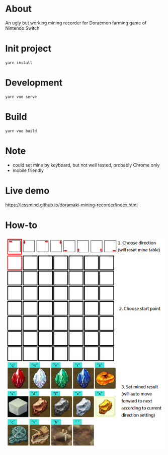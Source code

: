 # About
An ugly but working mining recorder for Doraemon farming game of Nintendo Switch

# Init project
```
yarn install
```

# Development
```
yarn vue serve
```

# Build
```
yarn vue build
```

# Note
- could set mine by keyboard, but not well tested, probably Chrome only
- mobile friendly

# Live demo
https://lessmind.github.io/doramaki-mining-recorder/index.html

# How-to
![intro.png](https://github.com/lessmind/doramaki-mining-recorder/raw/master/intro.png)
